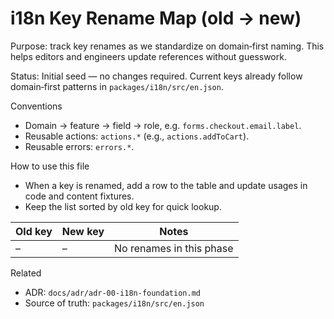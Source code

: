 # i18n Key Rename Map (old → new)

Purpose: track key renames as we standardize on domain‑first naming. This helps editors and engineers update references without guesswork.

Status: Initial seed — no changes required. Current keys already follow domain‑first patterns in `packages/i18n/src/en.json`.

Conventions
- Domain → feature → field → role, e.g. `forms.checkout.email.label`.
- Reusable actions: `actions.*` (e.g., `actions.addToCart`).
- Reusable errors: `errors.*`.

How to use this file
- When a key is renamed, add a row to the table and update usages in code and content fixtures.
- Keep the list sorted by old key for quick lookup.

| Old key | New key | Notes |
| --- | --- | --- |
| – | – | No renames in this phase |

Related
- ADR: `docs/adr/adr-00-i18n-foundation.md`
- Source of truth: `packages/i18n/src/en.json`

